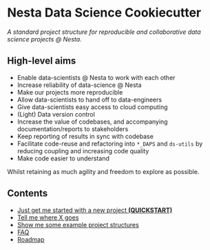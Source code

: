 # Nesta Data Science Cookiecutter

_A standard project structure for reproducible and collaborative data science projects @ Nesta._

## High-level aims

- Enable data-scientists @ Nesta to work with each other
- Increase reliability of data-science @ Nesta
- Make our projects more reproducible
- Allow data-scientists to hand off to data-engineers
- Give data-scientists easy access to cloud computing
- (Light) Data version control
- Increase the value of codebases, and accompanying documentation/reports to stakeholders
- Keep reporting of results in sync with codebase
- Facilitate code-reuse and refactoring into `*_DAPS` and `ds-utils` by reducing coupling and increasing code quality
- Make code easier to understand

Whilst retaining as much agility and freedom to explore as possible.

## Contents

- [Just get me started with a new project **(QUICKSTART)**](quickstart.md)
- [Tell me where X goes](structure.md)
- [Show me some example project structures](examples.md)
- [FAQ](faq.md)
- [Roadmap](roadmap.md)
<!-- - [What are the headline changes from the last incarnation of the cookiecutter?](changes_tldr.md) -->
